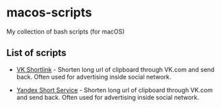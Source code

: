 # macos-scripts
My collection of bash scripts (for macOS)

## List of scripts

- [VK Shortlink](https://github.com/mihailtugushev/macos-scripts/blob/master/scripts/vk-shortlink) - Shorten long url of clipboard through VK.com and send back. Often used for advertising inside social network.

- [Yandex Short Service](https://github.com/mihailtugushev/macos-scripts/blob/master/scripts/cliker-yandex) - Shorten long url of clipboard through VK.com and send back. Often used for advertising inside social network.


